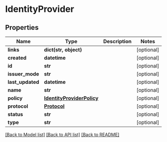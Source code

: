 # IdentityProvider

## Properties
Name | Type | Description | Notes
------------ | ------------- | ------------- | -------------
**links** | **dict(str, object)** |  | [optional] 
**created** | **datetime** |  | [optional] 
**id** | **str** |  | [optional] 
**issuer_mode** | **str** |  | [optional] 
**last_updated** | **datetime** |  | [optional] 
**name** | **str** |  | [optional] 
**policy** | [**IdentityProviderPolicy**](IdentityProviderPolicy.md) |  | [optional] 
**protocol** | [**Protocol**](Protocol.md) |  | [optional] 
**status** | **str** |  | [optional] 
**type** | **str** |  | [optional] 

[[Back to Model list]](../README.md#documentation-for-models) [[Back to API list]](../README.md#documentation-for-api-endpoints) [[Back to README]](../README.md)

